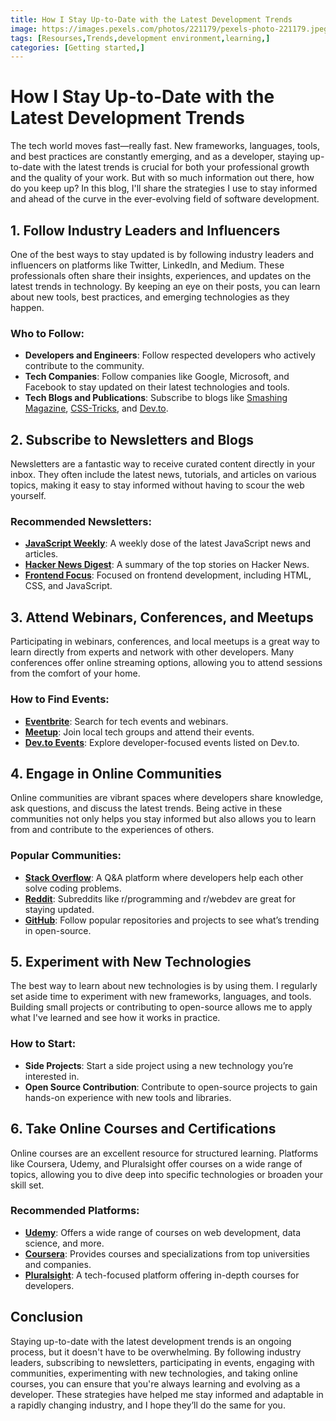 ```yaml
---
title: How I Stay Up-to-Date with the Latest Development Trends
image: https://images.pexels.com/photos/221179/pexels-photo-221179.jpeg?auto=compress&cs=tinysrgb&w=1260&h=750&dpr=1
tags: [Resourses,Trends,development environment,learning,]
categories: [Getting started,]
---
```


# How I Stay Up-to-Date with the Latest Development Trends

The tech world moves fast—really fast. New frameworks, languages, tools, and best practices are constantly emerging, and as a developer, staying up-to-date with the latest trends is crucial for both your professional growth and the quality of your work. But with so much information out there, how do you keep up? In this blog, I'll share the strategies I use to stay informed and ahead of the curve in the ever-evolving field of software development.

## 1. **Follow Industry Leaders and Influencers**

One of the best ways to stay updated is by following industry leaders and influencers on platforms like Twitter, LinkedIn, and Medium. These professionals often share their insights, experiences, and updates on the latest trends in technology. By keeping an eye on their posts, you can learn about new tools, best practices, and emerging technologies as they happen.

### Who to Follow:
- **Developers and Engineers**: Follow respected developers who actively contribute to the community.
- **Tech Companies**: Follow companies like Google, Microsoft, and Facebook to stay updated on their latest technologies and tools.
- **Tech Blogs and Publications**: Subscribe to blogs like [Smashing Magazine](https://www.smashingmagazine.com/), [CSS-Tricks](https://css-tricks.com/), and [Dev.to](https://dev.to/).

## 2. **Subscribe to Newsletters and Blogs**

Newsletters are a fantastic way to receive curated content directly in your inbox. They often include the latest news, tutorials, and articles on various topics, making it easy to stay informed without having to scour the web yourself.

### Recommended Newsletters:
- **[JavaScript Weekly](https://javascriptweekly.com/)**: A weekly dose of the latest JavaScript news and articles.
- **[Hacker News Digest](https://www.hackernewsletter.com/)**: A summary of the top stories on Hacker News.
- **[Frontend Focus](https://frontendfoc.us/)**: Focused on frontend development, including HTML, CSS, and JavaScript.

## 3. **Attend Webinars, Conferences, and Meetups**

Participating in webinars, conferences, and local meetups is a great way to learn directly from experts and network with other developers. Many conferences offer online streaming options, allowing you to attend sessions from the comfort of your home.

### How to Find Events:
- **[Eventbrite](https://www.eventbrite.com/)**: Search for tech events and webinars.
- **[Meetup](https://www.meetup.com/)**: Join local tech groups and attend their events.
- **[Dev.to Events](https://dev.to/events)**: Explore developer-focused events listed on Dev.to.

## 4. **Engage in Online Communities**

Online communities are vibrant spaces where developers share knowledge, ask questions, and discuss the latest trends. Being active in these communities not only helps you stay informed but also allows you to learn from and contribute to the experiences of others.

### Popular Communities:
- **[Stack Overflow](https://stackoverflow.com/)**: A Q&A platform where developers help each other solve coding problems.
- **[Reddit](https://www.reddit.com/r/programming/)**: Subreddits like r/programming and r/webdev are great for staying updated.
- **[GitHub](https://github.com/)**: Follow popular repositories and projects to see what’s trending in open-source.

## 5. **Experiment with New Technologies**

The best way to learn about new technologies is by using them. I regularly set aside time to experiment with new frameworks, languages, and tools. Building small projects or contributing to open-source allows me to apply what I've learned and see how it works in practice.

### How to Start:
- **Side Projects**: Start a side project using a new technology you’re interested in.
- **Open Source Contribution**: Contribute to open-source projects to gain hands-on experience with new tools and libraries.

## 6. **Take Online Courses and Certifications**

Online courses are an excellent resource for structured learning. Platforms like Coursera, Udemy, and Pluralsight offer courses on a wide range of topics, allowing you to dive deep into specific technologies or broaden your skill set.

### Recommended Platforms:
- **[Udemy](https://www.udemy.com/)**: Offers a wide range of courses on web development, data science, and more.
- **[Coursera](https://www.coursera.org/)**: Provides courses and specializations from top universities and companies.
- **[Pluralsight](https://www.pluralsight.com/)**: A tech-focused platform offering in-depth courses for developers.

## Conclusion

Staying up-to-date with the latest development trends is an ongoing process, but it doesn't have to be overwhelming. By following industry leaders, subscribing to newsletters, participating in events, engaging with communities, experimenting with new technologies, and taking online courses, you can ensure that you're always learning and evolving as a developer. These strategies have helped me stay informed and adaptable in a rapidly changing industry, and I hope they’ll do the same for you.


